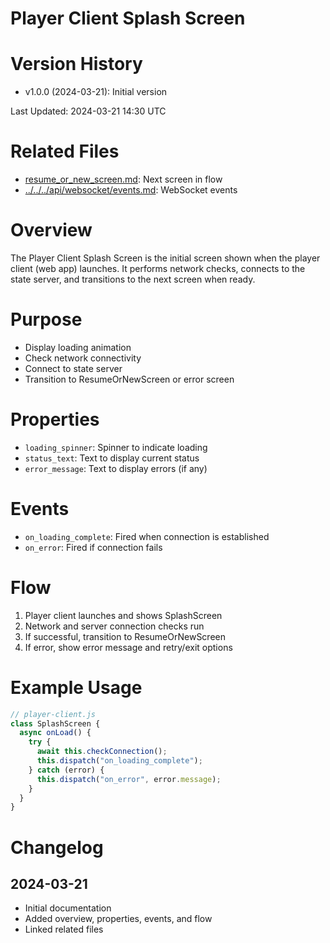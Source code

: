 # Player Client Splash Screen

# Version History

- v1.0.0 (2024-03-21): Initial version

Last Updated: 2024-03-21 14:30 UTC

# Related Files

- [resume_or_new_screen.md](./resume_or_new_screen.md): Next screen in flow
- [../../../api/websocket/events.md](../../../api/websocket/events.md): WebSocket events

# Overview

The Player Client Splash Screen is the initial screen shown when the player client (web app) launches. It performs network checks, connects to the state server, and transitions to the next screen when ready.

# Purpose

- Display loading animation
- Check network connectivity
- Connect to state server
- Transition to ResumeOrNewScreen or error screen

# Properties

- `loading_spinner`: Spinner to indicate loading
- `status_text`: Text to display current status
- `error_message`: Text to display errors (if any)

# Events

- `on_loading_complete`: Fired when connection is established
- `on_error`: Fired if connection fails

# Flow

1. Player client launches and shows SplashScreen
2. Network and server connection checks run
3. If successful, transition to ResumeOrNewScreen
4. If error, show error message and retry/exit options

# Example Usage

```javascript
// player-client.js
class SplashScreen {
  async onLoad() {
    try {
      await this.checkConnection();
      this.dispatch("on_loading_complete");
    } catch (error) {
      this.dispatch("on_error", error.message);
    }
  }
}
```

# Changelog

## 2024-03-21

- Initial documentation
- Added overview, properties, events, and flow
- Linked related files
